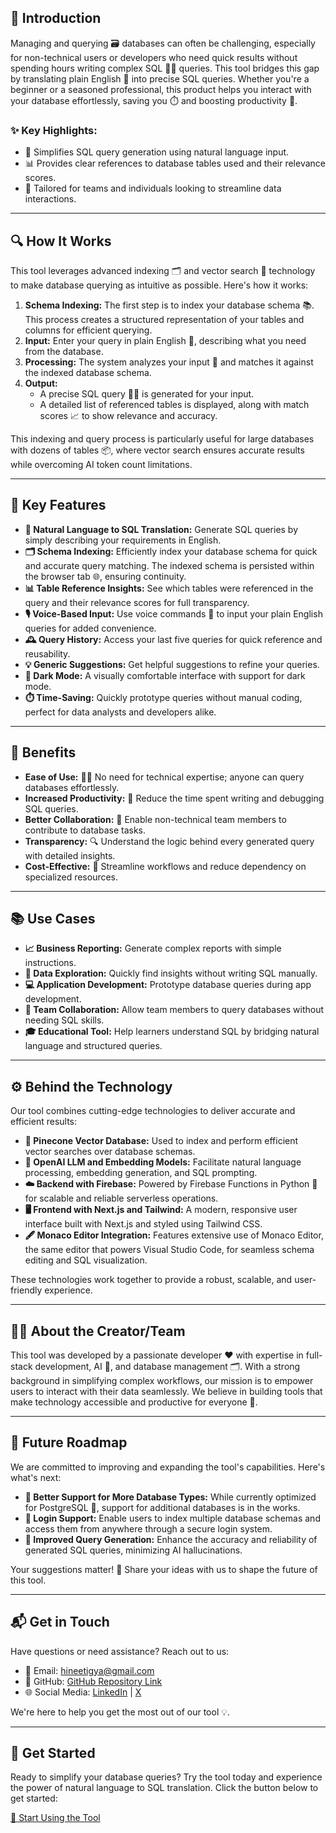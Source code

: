 ## 🌟 Introduction

Managing and querying 🗃️ databases can often be challenging, especially for non-technical users or developers who need quick results without spending hours writing complex SQL 🧑‍💻 queries. This tool bridges this gap by translating plain English 📝 into precise SQL queries. Whether you're a beginner or a seasoned professional, this product helps you interact with your database effortlessly, saving you ⏱️ and boosting productivity 🚀.

### ✨ Key Highlights:

- 📝 Simplifies SQL query generation using natural language input.
- 📊 Provides clear references to database tables used and their relevance scores.
- 🤝 Tailored for teams and individuals looking to streamline data interactions.

---

## 🔍 How It Works

This tool leverages advanced indexing 🗂️ and vector search 🔎 technology to make database querying as intuitive as possible. Here's how it works:

1. **Schema Indexing:** The first step is to index your database schema 📚. This process creates a structured representation of your tables and columns for efficient querying.
2. **Input:** Enter your query in plain English 📝, describing what you need from the database.
3. **Processing:** The system analyzes your input 🧠 and matches it against the indexed database schema.
4. **Output:**
   - A precise SQL query 🧑‍💻 is generated for your input.
   - A detailed list of referenced tables is displayed, along with match scores 📈 to show relevance and accuracy.

This indexing and query process is particularly useful for large databases with dozens of tables 📦, where vector search ensures accurate results while overcoming AI token count limitations.

---

## 🔑 Key Features

- **📝 Natural Language to SQL Translation:** Generate SQL queries by simply describing your requirements in English.
- **🗂️ Schema Indexing:** Efficiently index your database schema for quick and accurate query matching. The indexed schema is persisted within the browser tab 🌐, ensuring continuity.
- **📊 Table Reference Insights:** See which tables were referenced in the query and their relevance scores for full transparency.
- **🎙️ Voice-Based Input:** Use voice commands 🎤 to input your plain English queries for added convenience.
- **🕰️ Query History:** Access your last five queries for quick reference and reusability.
- **💡 Generic Suggestions:** Get helpful suggestions to refine your queries.
- **🌙 Dark Mode:** A visually comfortable interface with support for dark mode.
- **⏱️ Time-Saving:** Quickly prototype queries without manual coding, perfect for data analysts and developers alike.

---

## 🎯 Benefits

- **Ease of Use:** 🧑‍💻 No need for technical expertise; anyone can query databases effortlessly.
- **Increased Productivity:** 🚀 Reduce the time spent writing and debugging SQL queries.
- **Better Collaboration:** 🤝 Enable non-technical team members to contribute to database tasks.
- **Transparency:** 🔍 Understand the logic behind every generated query with detailed insights.
- **Cost-Effective:** 💸 Streamline workflows and reduce dependency on specialized resources.

---

## 📚 Use Cases

- **📈 Business Reporting:** Generate complex reports with simple instructions.
- **🔎 Data Exploration:** Quickly find insights without writing SQL manually.
- **💻 Application Development:** Prototype database queries during app development.
- **🤝 Team Collaboration:** Allow team members to query databases without needing SQL skills.
- **🎓 Educational Tool:** Help learners understand SQL by bridging natural language and structured queries.

---

## ⚙️ Behind the Technology

Our tool combines cutting-edge technologies to deliver accurate and efficient results:

- **📂 Pinecone Vector Database:** Used to index and perform efficient vector searches over database schemas.
- **🤖 OpenAI LLM and Embedding Models:** Facilitate natural language processing, embedding generation, and SQL prompting.
- **☁️ Backend with Firebase:** Powered by Firebase Functions in Python 🐍 for scalable and reliable serverless operations.
- **🖥️ Frontend with Next.js and Tailwind:** A modern, responsive user interface built with Next.js and styled using Tailwind CSS.
- **🖋️ Monaco Editor Integration:** Features extensive use of Monaco Editor, the same editor that powers Visual Studio Code, for seamless schema editing and SQL visualization.

These technologies work together to provide a robust, scalable, and user-friendly experience.

---

## 👨‍💻 About the Creator/Team

This tool was developed by a passionate developer ❤️ with expertise in full-stack development, AI 🤖, and database management 🗂️. With a strong background in simplifying complex workflows, our mission is to empower users to interact with their data seamlessly. We believe in building tools that make technology accessible and productive for everyone 🌟.

---

## 📅 Future Roadmap

We are committed to improving and expanding the tool's capabilities. Here's what's next:

- **📂 Better Support for More Database Types:** While currently optimized for PostgreSQL 🐘, support for additional databases is in the works.
- **🔐 Login Support:** Enable users to index multiple database schemas and access them from anywhere through a secure login system.
- **🎯 Improved Query Generation:** Enhance the accuracy and reliability of generated SQL queries, minimizing AI hallucinations.

Your suggestions matter! 📨 Share your ideas with us to shape the future of this tool.

---

## 📬 Get in Touch

Have questions or need assistance? Reach out to us:

- 📧 Email: [hineetigya@gmail.com](mailto:hineetigya@gmail.com)
- 🐙 GitHub: [GitHub Repository Link](https://github.com/neetigyachahar/genql)
- 🌐 Social Media: [LinkedIn](https://www.linkedin.com/in/neetigyachahar/) | [X](https://x.com/neetigya_chahar)

We're here to help you get the most out of our tool 💡.

---

## 🚀 Get Started

Ready to simplify your database queries? Try the tool today and experience the power of natural language to SQL translation. Click the button below to get started:

[🎉 Start Using the Tool](/)

